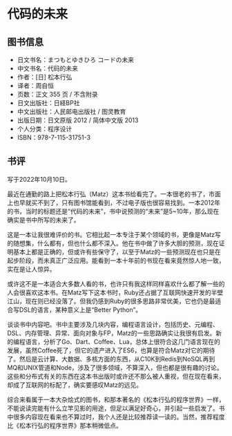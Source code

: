 # 代码的未来

## 图书信息

- 日文书名：まつもとゆきひろ コードの未来
- 中文书名：代码的未来
- 作者：[日] 松本行弘
- 译者：周自恒
- 页数：正文 355 页 / 不含附录
- 日文出版社：日経BP社
- 中文出版社：人民邮电出版社 / 图灵教育
- 出版日期：日文原版 2012 / 简体中文版 2013
- 个人分类：程序设计
- ISBN：978-7-115-31751-3

## 书评

写于2022年10月10日。

最近在通勤的路上把松本行弘（Matz）这本书给看完了。一本很老的书了，市面上也早就买不到了，只有图书馆能看到，不过电子版也很容易找到。一本2012年的书，当时的标题还是“代码的未来”，书中说预测的“未来”是5~10年，那么现在确实是书中所写的未来了。

这是一本让我很难评价的书。它相比起一本专注于某个领域的书，更像是Matz写的随想集，什么都有，但也什么都不深入。他在书中做了许多大胆的预测，现在证明基本上都是正确的，但或许有些保守了，以至于Matz的一些预测现在也只是在起步阶段，而未真正广泛应用。能看到一本十年前的书现在看来竟然惊人地一致，实在是让人惊异。

或许这不是一本适合大多数人看的书，也许只有我这样同样喜欢什么都了解一些的人会很喜欢这本书。在Matz写下这本书时，Ruby还占据了互联网快速开发的半壁江山，现在则已经没落了。但我仍感到Ruby的很多思路非常优美，它也仍是最适合写DSL的语言，某种意义上是“Better Python”。

谈谈书中内容吧。书中主要涉及几块内容，编程语言设计，包括历史、元编程、DSL、内存管理、异常、面向对象与FP，Matz的一些思路确实让我很有启发。新的编程语言，分析了Go、Dart、Coffee、Lua，总体上很符合这几门语言现在的发展，虽然Coffee死了，但它的遗产进入了ES6，也算是符合Matz对它的期待了。然后是云计算、大数据、多核方面的东西，从C10K到Redis到NoSQL再到MQ和UNIX管道和Node，涉及了很多领域，不算深入，但也都是很有趣的讨论。这些和分布式有关的东西在这本书出版时或许还不那么被人重视，但在现在看来，却成了互联网的标配了，确实要感叹Matz的远见。

综合来看属于一本大杂烩式的图书，和那本著名的《松本行弘的程序世界》一样，不能说读完能有什么立竿见影的用途，但足以满足好奇心，并引起一些启发了。书中很多内容现在看来也不算过时，我个人还是比较推荐读一读的。当然，推荐程度比《松本行弘的程序世界》那本稍微低点。